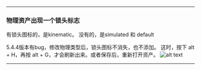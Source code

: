 
---

### 物理资产出现一个锁头标志

有锁头图标的，是kinematic。
没有的，是simulated 和 default

5.4.4版本有bug，修改物理类型后，锁头图标不消失，也不添加。
这时，按下 alt + H，再按 alt + G，才会刷新出来。或者保存后，重新打开资产。
![alt text](../../assets/images/physisc_image.png)

---

